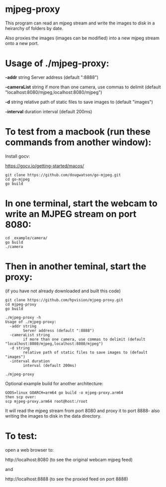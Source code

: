 # mjpeg-proxy

This program can read an mjpeg stream and write the images to disk in a heirarchy of folders by date.

Also proxies the images (images can be modified) into a new mjpeg stream onto a new port. 


# Usage of ./mjpeg-proxy:


  **-addr** string
    	Server address (default ":8888")
        
  **-cameraList** string
    	if more than one camera, use commas to delimit (default "localhost:8080/mjpeg,localhost:8080/mjpeg")

  **-d** string
    	relative path of static files to save images to (default "images")

  **-interval** duration
    	interval (default 200ms)


# To test from a macbook (run these commands from another window):


Install gocv:

https://gocv.io/getting-started/macos/

```
git clone https://github.com/dougwatson/go-mjpeg.git
cd go-mjpeg
go build
```

# In one terminal, start the webcam to write an MJPEG stream on port 8080:
```
cd _example/camera/
go build
./camera
```

# Then in another teminal, start the proxy:

(if you have not already downloaded and built this code)
```
git clone https://github.com/hpvision/mjpeg-proxy.git
cd mjpeg-proxy
go build

./mjpeg-proxy -h
Usage of ./mjpeg-proxy:
  -addr string
    	Server address (default ":8888")
  -cameraList string
    	if more than one camera, use commas to delimit (default "localhost:8080/mjpeg,localhost:8080/mjpeg")
  -d string
    	relative path of static files to save images to (default "images")
  -interval duration
    	interval (default 200ms)

./mjpeg-proxy
```

Optional example build for another architecture:
```
GOOS=linux GOARCH=arm64 go build -o mjpeg-proxy.arm64
then scp over:
scp mjpeg-proxy.arm64 root@host:/root
```

It will read the mjpeg stream from port 8080 and proxy it to port 8888- also writing the images to disk in the data directory.

# To test:

open a web browser to:

http://localhost:8080 (to see the original webcam mjpeg feed)

and

http://localhost:8888 (to see the proxied feed on port 8888)
